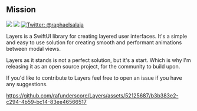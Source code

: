 ## Mission
<p>
    <img src="https://img.shields.io/badge/iOS-16.0+-blue.svg" />
    <img src="https://img.shields.io/badge/-SwiftUI-red.svg" />
    <a href="https://twitter.com/raphaelsalaja">
        <img src="https://img.shields.io/badge/Contact-@raphaelsalaja-lightgrey.svg?style=social&logo=twitter" alt="Twitter: @raphaelsalaja" />
    </a>
</p>

Layers is a SwiftUI library for creating layered user interfaces. It's a simple and easy to use solution for creating smooth and performant animations between modal views.

Layers as it stands is not a perfect solution, but it's a start. Which is why I'm releasing it as an open source project, for the community to build upon.

If you'd like to contribute to Layers feel free to open an issue if you have any suggestions.

https://github.com/rafunderscore/Layers/assets/52125687/b3b383e2-c294-4b59-bc14-83ee46566517
